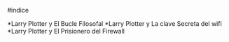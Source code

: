 #indice

*Larry Plotter y El Bucle Filosofal
*Larry Plotter y La clave Secreta del wifi
*Larry Plotter y El Prisionero del Firewall

